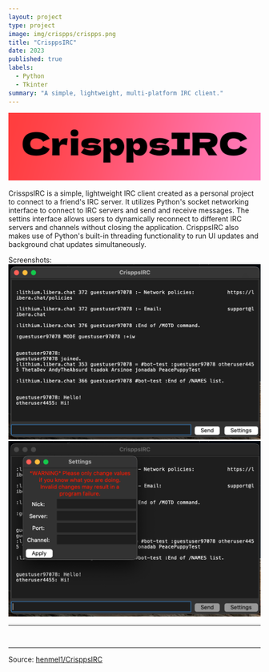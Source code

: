 ```yaml
---
layout: project
type: project
image: img/crispps/crispps.png
title: "CrisppsIRC"
date: 2023
published: true
labels:
  - Python
  - Tkinter
summary: "A simple, lightweight, multi-platform IRC client."
---
```


<img class="img-fluid" src="../img/crispps/crispps-banner.png">

  CrisspsIRC is a simple, lightweight IRC client created as a personal project to connect to a friend's IRC server. It utilizes Python's socket networking interface to connect to IRC servers and send and receive messages. The settins interface allows users to dynamically reconnect to different IRC servers and channels without closing the application. CrisppsIRC also makes use of Python's built-in threading functionality to run UI updates and background chat updates simultaneously.

Screenshots: <br>
<img class="img-fluid" src="../img/crispps/screenshot1.png">
<img class="img-fluid" src="../img/crispps/screenshot2.png">

<hr>

<pre>

</pre>

<hr>

Source: <a href="https://github.com/henmel1/CrisppsIRC"><i class="large github icon "></i>henmel1/CrisppsIRC</a>
